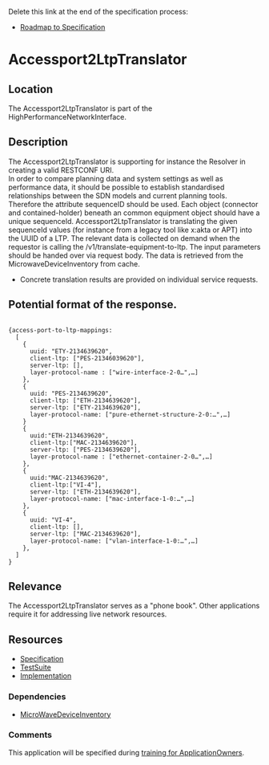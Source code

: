Delete this link at the end of the specification process:  
- [Roadmap to Specification](../../issues/1)

# Accessport2LtpTranslator

## Location

The Accessport2LtpTranslator is part of the HighPerformanceNetworkInterface.

## Description

The Accessport2LtpTranslator is supporting for instance the Resolver in creating a valid RESTCONF URI.  
In order to compare planning data and system settings as well as performance data, it should be possible to establish standardised relationships between the SDN models and current planning tools.
Therefore the attribute sequenceID should be used.
Each object (connector and contained-holder) beneath an common equipment object should have a unique sequenceId.
Accessport2LtpTranslator is translating the given sequenceId values (for instance from a legacy tool like x:akta or APT) into the UUID of a LTP.
The relevant data is collected on demand when the requestor is calling the /v1/translate-equipment-to-ltp.
The input parameters should be handed over via request body.
The data is retrieved from the MicrowaveDeviceInventory from cache.

- Concrete translation results are provided on individual service requests.

## Potential format of the response.

```

{access-port-to-ltp-mappings:
  [
    {
      uuid: "ETY-2134639620",
      client-ltp: ["PES-21346039620"],
      server-ltp: [],
      layer-protocol-name : ["wire-interface-2-0…",…]
    },
    {
      uuid: "PES-2134639620",
      client-ltp: ["ETH-2134639620"],
      server-ltp: ["ETY-2134639620"],
      layer-protocol-name: ["pure-ethernet-structure-2-0:…",…]
    }
    {
      uuid:"ETH-2134639620",
      client-ltp:["MAC-2134639620"],
      server-ltp: ["PES-2134639620"],
      layer-protocol-name : ["ethernet-container-2-0…",…]
    },
    {
      uuid:"MAC-2134639620",
      client-ltp:["VI-4"],
      server-ltp: ["ETH-2134639620"],
      layer-protocol-name: ["mac-interface-1-0:…",…]
    },
    {
      uuid: "VI-4",
      client-ltp: [],
      server-ltp: ["MAC-2134639620"],
      layer-protocol-name: ["vlan-interface-1-0:…",…]
    },
  ]
}

```


## Relevance

The Accessport2LtpTranslator serves as a "phone book". 
Other applications require it for addressing live network resources.

## Resources

- [Specification](./spec/)
- [TestSuite](./testing/)
- [Implementation](./server/)

### Dependencies

- [MicroWaveDeviceInventory](https://github.com/openBackhaul/MicroWaveDeviceInventory)

### Comments

This application will be specified during [training for ApplicationOwners](https://gist.github.com/openBackhaul/5aabdbc90257b83b9fe7fc4da059d3cd).
